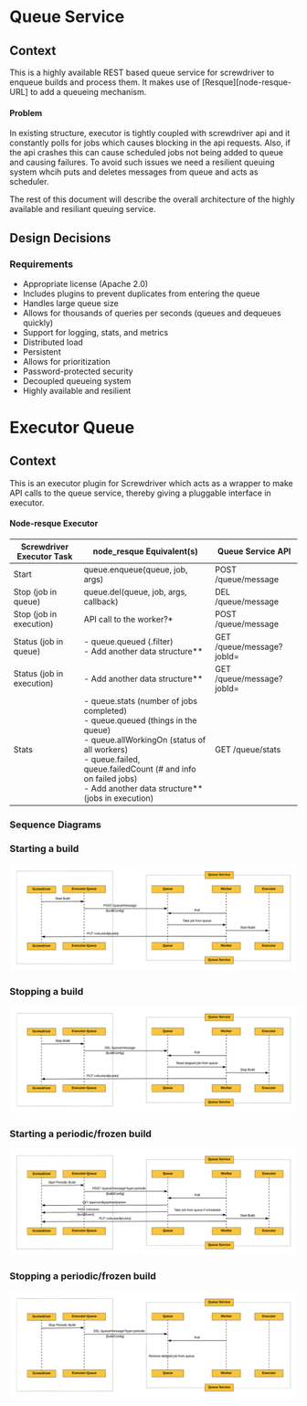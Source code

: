 # Queue Service

## Context

This is a highly available REST based queue service for screwdriver to enqueue builds and process them.
It makes use of [Resque][node-resque-URL] to add a queueing mechanism.

#### Problem

In existing structure, executor is tightly coupled with screwdriver api and it constantly polls for
jobs which causes blocking in the api requests. Also, if the api crashes this can cause scheduled jobs
not being added to queue and causing failures. To avoid such issues we need a resilient queuing system whcih puts and deletes messages from queue and acts as scheduler. 

The rest of this document will describe the overall architecture of the highly available and resiliant queuing service.

## Design Decisions

### Requirements

* Appropriate license (Apache 2.0)
* Includes plugins to prevent duplicates from entering the queue
* Handles large queue size
* Allows for thousands of queries per seconds (queues and dequeues quickly)
* Support for logging, stats, and metrics
* Distributed load
* Persistent
* Allows for prioritization
* Password-protected security
* Decoupled queueing system
* Highly available and resilient

# Executor Queue

## Context

This is an executor plugin for Screwdriver which acts as a wrapper to make API calls
to the queue service, thereby giving a pluggable interface in executor.


#### Node-resque Executor

| Screwdriver Executor Task | node_resque Equivalent(s) | Queue Service API
| ------------------------- |---------------------------|--------------------------------------
| Start                     | queue.enqueue(queue, job, args) | POST /queue/message
| Stop (job in queue)       | queue.del(queue, job, args, callback) | DEL /queue/message
| Stop (job in execution)   | API call to the worker?* | POST /queue/message
| Status (job in queue)     | - queue.queued (.filter) </br> - Add another data structure** | GET /queue/message?jobId=
| Status (job in execution) | - Add another data structure** | GET /queue/message?jobId=
| Stats                     | - queue.stats (number of jobs completed) </br> - queue.queued (things in the queue) </br> - queue.allWorkingOn (status of all workers) </br> - queue.failed, queue.failedCount (# and info on failed jobs) </br> - Add another data structure** (jobs in execution) | GET /queue/stats

### Sequence Diagrams

### Starting a build
![](./diagrams/executor-queue-service-start-sequence.png)

### Stopping a build
![](./diagrams/executor-queue-service-stop-sequence.png)


### Starting a periodic/frozen build
![](./diagrams/executor-queue-service-startPeriodic-sequence.png)

### Stopping a periodic/frozen build
![](./diagrams/executor-queue-service-stopPeriodic-sequence.png)